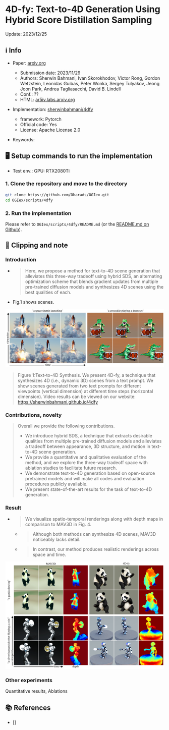 # 4D-fy: Text-to-4D Generation Using Hybrid Score Distillation Sampling

Update: 2023/12/25

## ℹ️ Info
- Paper: [arxiv.org](https://arxiv.org/abs/2311.17984)
  - Submission date: 2023/11/29
  - Authors: Sherwin Bahmani, Ivan Skorokhodov, Victor Rong, Gordon Wetzstein, Leonidas Guibas, Peter Wonka, Sergey Tulyakov, Jeong Joon Park, Andrea Tagliasacchi, David B. Lindell
  - Conf.: ??
  - HTML: [ar5iv.labs.arxiv.org](https://ar5iv.labs.arxiv.org/html/2311.17984)
- Implementation: [sherwinbahmani/4dfy](https://github.com/sherwinbahmani/4dfy)
  - framework: Pytorch
  - Official code: Yes
  - License: Apache License 2.0

- Keywords: 

## 🖥️ Setup commands to run the implementation
- Test env.: GPU: RTX2080Ti

### 1. Clone the repository and move to the directory
```bash
git clone https://github.com/Obarads/OGIex.git
cd OGIex/scripts/4dfy
```

### 2. Run the implementation 
Please refer to `OGIex/scripts/4dfy/README.md` (or the [README.md on Github](https://github.com/Obarads/OGIex/tree/main/scripts/4dfy/README.md)).

## 📝 Clipping and note
### Introduction
- > Here, we propose a method for text-to-4D scene generation that alleviates this three-way tradeoff using hybrid SDS, an alternating optimization scheme that blends gradient updates from multiple pre-trained diffusion models and synthesizes 4D scenes using the best qualities of each.
- Fig.1 shows scenes.

![fig1](img/fig1.png)
> Figure 1:Text-to-4D Synthesis. We present 4D-fy, a technique that synthesizes 4D (i.e., dynamic 3D) scenes from a text prompt. We show scenes generated from two text prompts for different viewpoints (vertical dimension) at different time steps (horizontal dimension). Video results can be viewed on our website: https://sherwinbahmani.github.io/4dfy


### Contributions, novelty
> Overall we provide the following contributions.
> - We introduce hybrid SDS, a technique that extracts desirable qualities from multiple pre-trained diffusion models and alleviates a tradeoff between appearance, 3D structure, and motion in text-to-4D scene generation.
> - We provide a quantitative and qualitative evaluation of the method, and we explore the three-way tradeoff space with ablation studies to facilitate future research.
> - We demonstrate text-to-4D generation based on open-source pretrained models and will make all codes and evaluation procedures publicly available.
> - We present state-of-the-art results for the task of text-to-4D generation.

### Result
- > We visualize spatio-temporal renderings along with depth maps in comparison to MAV3D in Fig. 4.
  - > Although both methods can synthesize 4D scenes, MAV3D noticeably lacks detail.
  - > In contrast, our method produces realistic renderings across space and time.

![fig4](img/fig4.png)

### Other experiments
Quantitative results, Ablations

## 📚 References
- [] 

